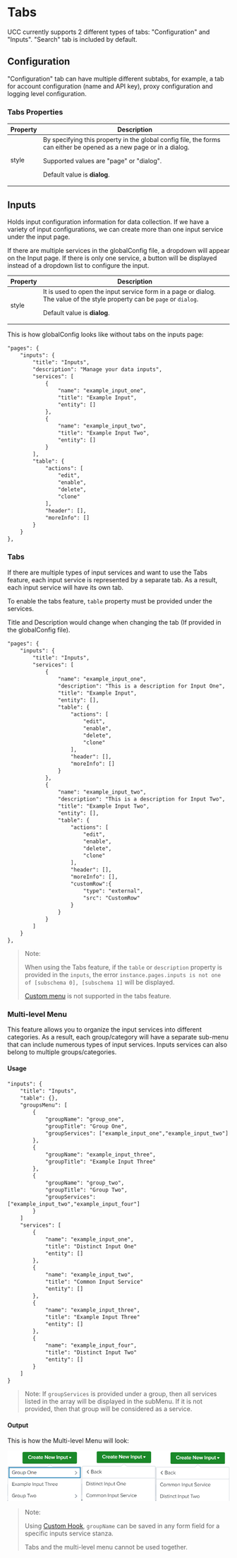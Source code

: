 # Tabs

UCC currently supports 2 different types of tabs: "Configuration" and "Inputs".
"Search" tab is included by default.

## Configuration

"Configuration" tab can have multiple different subtabs, for example, a tab
for account configuration (name and API key), proxy configuration and logging
level configuration.

### Tabs Properties

| Property | Description |
| -------- | ----------- |
| style    | By specifying this property in the global config file, the forms can either be opened as a new page or in a dialog. <p>Supported values are "page" or "dialog".</p> <p> Default value is **dialog**. </p> |

## Inputs

Holds input configuration information for data collection.
If we have a variety of input configurations, we can create more than one input service under the input page.

If there are multiple services in the globalConfig file, a dropdown will appear on the Input page.
If there is only one service, a button will be displayed instead of a dropdown list to configure the input.

| Property          | Description |
| ----------------- | ----------- |
| style             | It is used to open the input service form in a page or dialog. The value of the style property can be `page` or `dialog`. <p> Default value is **dialog**. </p>  |

This is how globalConfig looks like without tabs on the inputs page:
```
"pages": {
    "inputs": {
        "title": "Inputs",
        "description": "Manage your data inputs",
        "services": [
            {
                "name": "example_input_one",
                "title": "Example Input",
                "entity": []
            },
            {
                "name": "example_input_two",
                "title": "Example Input Two",
                "entity": []
            }
        ],
        "table": {
            "actions": [
                "edit",
                "enable",
                "delete",
                "clone"
            ],
            "header": [],
            "moreInfo": []
        }
    }
},
```

### Tabs
If there are multiple types of input services and want to use the Tabs feature, each input service is represented by a separate tab. As a result, each input service will have its own tab.

To enable the tabs feature, `table` property must be provided under the services.

Title and Description would change when changing the tab (If provided in the globalConfig file).

```
"pages": {
    "inputs": {
        "title": "Inputs",
        "services": [
            {
                "name": "example_input_one",
                "description": "This is a description for Input One",
                "title": "Example Input",
                "entity": [],
                "table": {
                    "actions": [
                        "edit",
                        "enable",
                        "delete",
                        "clone"
                    ],
                    "header": [],
                    "moreInfo": []
                }
            },
            {
                "name": "example_input_two",
                "description": "This is a description for Input Two",
                "title": "Example Input Two",
                "entity": [],
                "table": {
                    "actions": [
                        "edit",
                        "enable",
                        "delete",
                        "clone"
                    ],
                    "header": [],
                    "moreInfo": [],
                    "customRow":{
                        "type": "external",
                        "src": "CustomRow"
                    }
                }
            }
        ]
    }
},
```

> Note:
>
> When using the Tabs feature, if the `table`  or `description` property is provided in the `inputs`, the error ```instance.pages.inputs is not one of [subschema 0], [subschema 1]``` will be displayed.
>
> [Custom menu](https://splunk.github.io/addonfactory-ucc-generator/custom_ui_extensions/custom_menu/) is not supported in the tabs feature.

### Multi-level Menu

This feature allows you to organize the input services into different categories. As a result, each group/category will have a separate sub-menu that can include numerous types of input services. Inputs services can also belong to multiple groups/categories.

#### Usage
```
"inputs": {
    "title": "Inputs",
    "table": {},
    "groupsMenu": [
        {
            "groupName": "group_one",
            "groupTitle": "Group One",
            "groupServices": ["example_input_one","example_input_two"]
        },
        {
            "groupName": "example_input_three", 
            "groupTitle": "Example Input Three"
        },
        {
            "groupName": "group_two",
            "groupTitle": "Group Two",
            "groupServices": ["example_input_two","example_input_four"]
        }
    ]
    "services": [
        {
            "name": "example_input_one",
            "title": "Distinct Input One"
            "entity": []
        },
        {
            "name": "example_input_two",
            "title": "Common Input Service"
            "entity": []
        },
        {
            "name": "example_input_three",
            "title": "Example Input Three"
            "entity": []
        },
        {
            "name": "example_input_four",
            "title": "Distinct Input Two"
            "entity": []
        }
    ]
}
```
> Note: If `groupServices` is provided under a group, then all services listed in the array will be displayed in the subMenu. If it is not provided, then that group will be considered as a service.

#### Output
This is how the Multi-level Menu will look:

![image](images/Multi_level_Menu_in_inputs-page.png)

> Note: 
>
> Using [Custom Hook](https://splunk.github.io/addonfactory-ucc-generator/custom_ui_extensions/custom_hook/), `groupName` can be saved in any form field for a specific inputs service stanza.
>
> Tabs and the multi-level menu cannot be used together.
